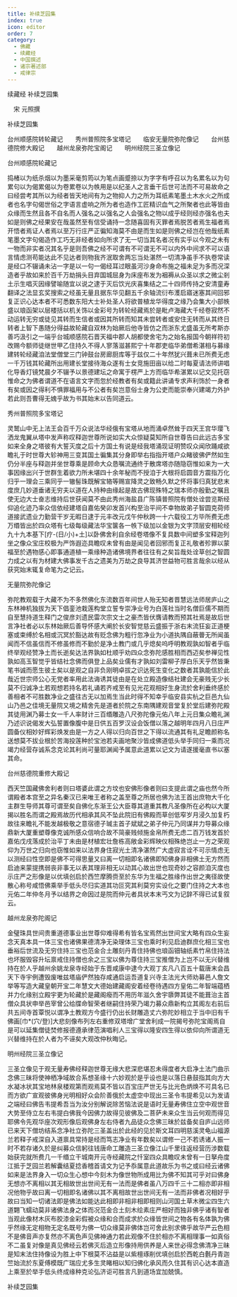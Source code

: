 ```yaml
---
title: 补续芝园集
index: true
icon: editor
order: 7
category:
  - 佛藏
  - 续藏经
  - 中国撰述
  - 诸宗著述部
  - 戒律宗
---
```


续藏经   补续芝园集  

　宋 元照撰  

补续芝园集  

台州顺感院转轮藏记　　秀州普照院多宝塔记　　临安无量院弥陀像记　　台州慈德院修大殿记　　越州龙泉弥陀宝阁记　　明州经院三圣立像记  

台州顺感院轮藏记  

捣楮以为纸杀烟以为墨采毫剪筠以为笔点画蹙捺以为字字有呼召以为名累名以为句累句以为偈累偈以为卷累卷以为帙用是以纪圣人之言垂干后世可法而不可易故命之曰经尝考其所以为经者皆天地间有为之物抑人力之所为耳纸素笔墨土木水火之所成者也名字句偈世俗之字语言虚响之所为者也造作工匠精识血气之所聚者也此等皆由众缘而生然且各不自名而人强名之以强名之人会强名之物以成乎经则经亦强名也夫如是则佛之经果安在哉虽然至有信受诵持一念随喜固有灭罪者焉脱苦者焉生福者焉开悟者焉证人者焉以至万行庄严正徧知海莫不由是而生如是则佛之经岂在他哉纸素笔墨文字句偈造作工巧无非经者如向所求了无一切当其名者况有实乎以今观之未有一物而非实者况其名乎是则吾佛之经不可谓有不可谓无不可以内外中间求不可以语言情虑测苟能达此不见达者则物我齐泯取舍两忘当处湛然一切清净虽手不执卷常读是经口不辍诵未沾一字是以一句一偈经耳过眼虽河沙身命布施之福未足为多而况深造者乎故如来於百千万劫捐头目弃国城屈身为床座布发为裀褥从众圣以求之微尘剎土示生唱灭因缘譬喻随宜以说之逮于灭后饮光庆喜集结之二十四师传持之安清童寿翻译之法显玄奖搜索之经虽无量且据东华见翻五千余轴流衍布濩启寤迷塞其间回邪复正识心达本者不可悉数东阳大士补处圣人将欲普植龙华得度之缘乃会集大小部帙盛以琅函架以层楼括以机关饰以金彩号为转轮经藏焉於是毗卢海藏大千经卷寂然不动运转无穷或徒见其转而生信者或因其所转而知其未尝转者或安住无转而从其终日转者上智下愚随分得益故轮藏自双林为始厥后他寺皆仿之而浙东尤盛虽无所考斯亦善巧汲引之一端乎台城顺感院石晋天福中郡人胡都使舍宅为之始名报国今朝祥符初改赐今额师徒继世甲乙住持久不得人寥落滋甚熙宁十年郡吏临华弟僧希湛相与募缘建转轮经藏洎法堂僧堂三门钟鼓台房廊厨库等于兹仅二十年然犹兴葺未已所费无虑一千万钱其轮藏所出用建长堂接待海众遂有士女竞施田亩以给二时每夏请法师讲唱化导香灯镜梵晨夕不辍予以景德建坛之命寓于楞严上方而临华希湛累以记文见托窃惟命之为佛者谓道不在语言文字而忽於经教者有矣或籍此讲诵专求声利饰於一身者有矣或因之得利不惧罪福用与不公者有矣岂意俗士身为公吏而能崇奉兴建竭力外护若此则吾曹得无媿乎故为书其始末以告同道云。  

秀州普照院多宝塔记  

灵鹫山中无上法王会百千万众说法华经俄有宝塔从地而涌卓然耸于四天王宫华璎飞洒龙鬼翼从塔中发声称叹释迦世尊所说如实大众惊疑莫知所自世尊告曰此远古多宝如来全身之塔彼有大誓灭度之后十方国土有说是经我塔涌现证明赞叹众闻欣踊咸欲瞻礼于时世尊大轸神用三变其国土徧集其分身即举右指指开塔户众睹彼佛俨然如生仍分半座与释迦并坐世尊乘是顾命大众恳嘱流通终于散席塔亦随隐窃惟如来为一大事因缘出兴于世群生着欲力所未堪四十余年秘而不授洎于大根将启圆音方震指万化归乎一理会三乘同乎一辙髻珠既解宝辂等赐宣降灵之致畅久默之怀将事归真犹悲末度庶几妙道垂诸无穷夫以道在人持种由缘起是故古佛现殊特之瑞本师亦殷勤之嘱且使无边大士奋志维持后世获闻莫不由此秀州海盐县广陈镇普照院有僧处诠尝览斯经仰追化迹乃率众信依经建塔自嘉佑癸卯发首兴构至治平间不幸物故弟子智圆克荷师道接武遗业力勤营干岁无暇日逮于元丰改元戊午仲秋跨一十六载役工方毕所费无虑万缗皆出於四众塔有七级每级藏法华宝箧各一帙下级加以金银为文字顶层安相轮经九十九本基下[疗-(日/小)+土]以卧佛舍利自余经卷塔像不复具数中间塑多宝释迦列坐之像众宝庄校极为严饰遐迩具瞻叹未曾有由是闻见者回邪而复正礼敬者殄罪以蒙福至於遇物感心即事通道植一乘缘种造诸佛境界者往往有之矣旨哉处诠草创之智圆力成之以有为材建大佛事发千古之遗美为万劫之良导其济世益物可胜言哉余以经从获究始末辄复命笔为之记云。  

无量院弥陀像记  

弥陀教观载于大藏不为不多然佛化东流数百年间世人殆无知者晋慧远法师居庐山之东林神机独拔为天下倡銮池栽莲构堂立誓专崇净业号为白莲社当时名僧巨儒不期而自至慧持道生释门之俊彦刘遗民雷次宗文士之豪杰皆伏膺请教而预其社焉是故后世言净社者必以东林始厥后善导怀感大阐於长安智觉慈云盛振于浙右末流狂妄正道梗塞或束缚於名相或沉冥於豁达故有贬念佛为粗行忽净业为小道执隅自蔽瞢无所闻虽闻而不信虽信而不修虽修而不勤於是净土教门或几乎熄矣呜呼明教观孰如智者乎临终举观经赞净土而长逝矣达法界孰如杜顺乎劝四众念弥陀感胜相而西迈矣参禅见性孰如高玉智觉乎皆结社念佛而俱登上品矣业儒有才孰如刘雷柳子厚白乐天乎然皆秉笔书诚而愿生彼土矣以是观之自非负刚明卓拔之识达死生变化之数者其孰能信於此哉近世宗师公心无党者率用此法诲诱其徒由是在处立殿造像结社建会无豪贱无少长莫不归诚净土若观想若持名若礼诵若齐戒至有见光花观相好生身流於舍利垂终感於善相者不可胜数净业之盛往古无以加焉生当此时得不知幸乎临安县实杭之巨邑九仙山乃邑之佳境无量院又境之精舍先是道者於院之东南隅建观音堂复於堂后建弥陀殿其徒用渊乃募士女一千人率财计三百缗雕造八尺弥陀像元佑八年上元日集众瞻礼渊乃述识说偈发大弘誓置像腹中是日供五百罗汉设会饭僧以落之越明年四月八日庄严圆备仪相妙好辉彩焕发由是一方之人得以归向百世之下得以流通其有礼足瞻颜称名送想莫不拔业根於苦海投莲种於宝池若夫画地聚沙皆成佛道低头举手同归一乘而况竭力经营存诚系念克论其利尚可量耶渊闻予属意此道累以记文为请遂援毫直书以塞其命。  

台州慈德院重修大殿记  

西天竺国藏佛舍利者则曰塔婆此谓之方坟也安佛形像者则曰支提此谓之庙也然今所谓殿者本宫至之异名秦汉已来唯王者称之盖至尊之所居也佛为法王首出庶物大千化主群生导师其尊可谓至矣自佛化东渐王公大臣尊其道重其教凡圣像所在必构以大厦揭以胜名而谓之殿焉故历代相承其风不坠此院旧有佛殿而草创低窄岁月浸久加复朽故往来瞻礼不能发越极敬之意宿德子瑊主首子斌斌之弟子仲元乃同谋并力导募众缘鼎新大厦重塑尊像克诚所感众信响合故不简豪贱倾施金帛所费无虑二百万钱发首於嘉佑戊戌落成於治平丁未由是材植宏壮詹栋高敞金彩辉映仪相殊绝岂止一方之荣观仰为万世之归向也窃惟如来以法界身住寂光土清净湛然广大虚寂言诠不可示情虑无以测经曰性空即是佛不可得思量又曰离一切相即名诸佛即知佛身非相佛土无方然而启迪来蒙提携弱丧非事无以表其理非相无以动其心故出世也现奇妙之容颜洎灭度也示庄严之形像是以优填创启於西竺摩腾赍至於东华为生福之胜缘作出世之夷径故使散心称号咸悟佛乘举手低头尽归实道其功叵究其利莫穷实设化之要门住持之大本也元佑二年仲冬月予以结界之命因过是院而仲元者具状本末丐文为记辞不得已试复叙云。  

越州龙泉弥陀阁记  

金璧珠具世间贵重道德事业出世尊仰难得希有皆名宝焉然出世间宝大略有四众生妄念天真本具一体三宝也诸佛果德清净无染理体三宝也乘时利见启迪群庶化相三宝也垂裕后世流及无穷住持三宝也范金合土雕刻丹青住持佛也琅函钿轴纸素竹帛住持法也坏服毁容升坛禀戒住持僧也余之三宝以佛为尊住持三宝推僧为上岂不以无兴替维持在於人乎越州余姚龙泉寺经始于东晋咸康中逮今大观丁亥凡八百五十载唐末会昌天下寺宇例遭毁废唯兹塔庙俨然独存咸通启运吾道复兴寺主法光大师劝募邑人詹文举等写造大藏皇朝开宝二年慧文大德始建藏阁安着经卷待遇四方皇佑二年智端蕴栖并力化缘别立殿宇更为轮藏於是藏阁癈而不用历年滋久舍宇隳弊其徒不能葺治主首僧众具状申举邑宰曾公给牒命智荣者继嗣住持荣乃竭力募众鼎新构立其阁左右前后共五间寺首覃悦以谓净土教观方今盛行仍出长财雕造丈六弥陀妙相立于当中旧有千佛画[巾*(穴/登)]大悲刻像布列左右重修双塔增广堂舍利成一院揭号弥陀宝阁焉自是可以延集僧徒焚修报德遵承律范演唱利人三宝得以隆安四生得以依仰向所谓道无兴替维持在於人者为不诬矣大观改仲秋晦记。  

明州经院三圣立像记  

三圣立像见于观无量寿佛经释迦世尊无缘大悲深悲堪忍未得度者大启净土法门曲示念佛三昧将使神栖净域故合系想圣缘十六妙观於是乎设也是以落日悬鼓指其向方大水凝冰状其宝地林泉楼观第而观焉莫不皆以百宝庄严世无与比光色炳焕不可具名已而方欲广宣观彼佛身光明相好众会阶善俄於太虚空中现出三圣令韦提希见以为发请之端经曰佛告韦提希吾当为汝分别解说除苦恼法说是语时无量寿佛住立空中观世音大势至侍立左右韦提白佛我今因佛力故得见彼佛及二菩萨未来众生当云何观而得见耶佛令先观华座次观形像后观佛身左右侍者九品徒众念佛三昧於兹备矣自庐山远师已来天下僧坊结系念净社立弥陀三圣盖出於此经的见於斯文耳四明慈溪灵龟山福源兰若释子戒深自入道禀具常持是经而笃志净业有年数矣以谓修一己不若诱诸人振一时不若存诸久於是纠募众信躬往钱唐命工雕造三圣立像江山千里往返经营历涉数载始获完就所费几一千缗立干城南开元寺经藏院之忏室四众具瞻叹未曾有一日拏舟度江抵于芝园兰若解囊结夏捻香稽首请文为记予忝属意此道故乐为书之或曰经云诸佛如来是法界身入一切众生心想中今刻木为像世物所成用比为佛不知其可乎对曰佛身无想亦不离相以其无相故世出世间无有一法而是佛者虽八万四千三十二相亦即非相况他物乎故曰离一切相即名诸佛以其不离相故世出世间无有一法而非佛者况相好乎故曰当知一切诸法即是佛法如能达此相即非相非相即相则山河国土草木微尘四生六道翾飞蠕动莫非诸佛法身之体而况范金合土刻木绘素庄严相好而独非佛乎诸有智者当观此像材木灰布胶漆金彩假被众缘和合而成求於众缘皆世间之物各有名体孰为佛乎然缘无定相物无定名既号为佛一切众缘莫非佛体岂可舍此别求佛乎故华严云色相不是佛音声亦复然亦不离色声见佛神通力若此观像不住於相亦不离相理事一如真俗不二虽复对像是真见佛经云若佛灭后造立形像持用供养是人来世必得念佛清净三昧是知末法住持像设为胜上中下根莫不沾益是以紫檀琢削优填创启於西乾白氎丹青迦竺始流於东夏傅模既广瑞应尤多生灵睹相以知归佛化承风而久住其有识心达本直造上乘至於举手低头终成缘种克论弘济讵可胜言凡到道场宜加兢慎。  

补续芝园集  
